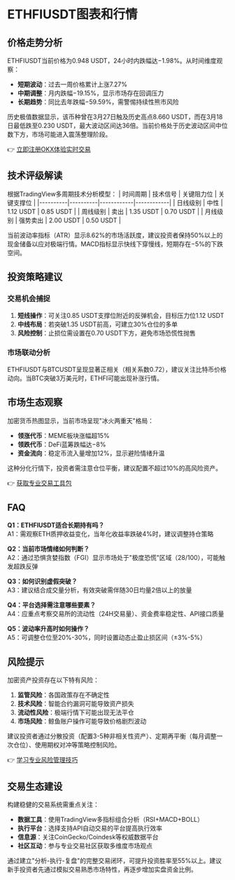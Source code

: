 # ETHFIUSDT图表和行情

## 价格走势分析
ETHFIUSDT当前价格为0.948 USDT，24小时内跌幅达−1.98%。从时间维度观察：
- **短期波动**：过去一周价格累计上涨7.27%
- **中期调整**：月内跌幅−19.15%，显示市场存在回调压力
- **长期趋势**：同比去年跌幅−59.59%，需警惕持续性熊市风险

历史极值数据显示，该币种曾在3月27日触及历史高点8.660 USDT，而在3月18日最低跌至0.230 USDT，最大波动区间达36倍。当前价格处于历史波动区间中位数下方，市场可能进入震荡整理阶段。

👉 [立即注册OKX体验实时交易](https://bit.ly/okx_welcome)

## 技术评级解读
根据TradingView多周期技术分析模型：
| 时间周期 | 技术信号 | 关键阻力位 | 关键支撑位 |
|----------|----------|------------|------------|
| 日线级别 | 中性     | 1.12 USDT  | 0.85 USDT  |
| 周线级别 | 卖出     | 1.35 USDT  | 0.70 USDT  |
| 月线级别 | 强势卖出 | 2.00 USDT  | 0.50 USDT  |

当前波动率指标（ATR）显示8.62%的市场活跃度，建议投资者保持50%以上的现金储备以应对极端行情。MACD指标显示快线下穿慢线，短期存在−5%的下跌空间。

## 投资策略建议
### 交易机会捕捉
1. **短线操作**：可关注0.85 USDT支撑位附近的反弹机会，目标压力位1.12 USDT
2. **中线布局**：若突破1.35 USDT前高，可建立30%仓位的多单
3. **风险控制**：止损位需设置在0.70 USDT下方，避免市场恐慌性抛售

### 市场联动分析
ETHFIUSDT与BTCUSDT呈现显著正相关（相关系数0.72），建议关注比特币价格动向。当BTC突破3万美元时，ETHFI可能出现补涨行情。

## 市场生态观察
加密货币热图显示，当前市场呈现"冰火两重天"格局：
- **领涨代币**：MEME板块涨幅超15%
- **领跌代币**：DeFi蓝筹跌幅达−8%
- **资金流向**：稳定币流入量增加12%，显示避险情绪升温

这种分化行情下，投资者需注意仓位平衡，建议配置不超过10%的高风险资产。

👉 [获取专业交易工具包](https://bit.ly/okx_welcome)

## FAQ
**Q1：ETHFIUSDT适合长期持有吗？**  
A1：需观察ETH质押收益变化，当年化收益率跌破4%时，建议调整持仓策略

**Q2：当前市场情绪如何判断？**  
A2：通过恐惧贪婪指数（FGI）显示市场处于"极度恐慌"区域（28/100），可能触发超跌反弹

**Q3：如何识别虚假突破？**  
A3：建议结合成交量分析，有效突破需伴随30日均量2倍以上的放量

**Q4：平台选择需注意哪些要素？**  
A4：应重点考察交易所的流动性（24H交易量）、资金费率稳定性、API接口质量

**Q5：波动率升高时如何操作？**  
A5：可调整仓位至20%-30%，同时设置动态止盈止损区间（±3%-5%）

## 风险提示
加密资产投资存在以下特有风险：
1. **监管风险**：各国政策存在不确定性
2. **技术风险**：智能合约漏洞可能导致资产损失
3. **流动性风险**：极端行情下可能出现无法平仓
4. **市场风险**：鲸鱼账户操作可能导致价格剧烈波动

建议投资者通过分散投资（配置3-5种非相关性资产）、定期再平衡（每月调整一次仓位）、使用期权对冲等策略控制风险。

👉 [学习专业风险管理技巧](https://bit.ly/okx_welcome)

## 交易生态建设
构建稳健的交易系统需重点关注：
- **数据工具**：使用TradingView多指标组合分析（RSI+MACD+BOLL）
- **执行平台**：选择支持API自动交易的平台提高执行效率
- **信息源**：关注CoinGecko/Coindesk等权威数据平台
- **社区互动**：参与专业交易社区获取多维度市场观点

通过建立"分析-执行-复盘"的完整交易闭环，可提升投资胜率至55%以上。建议新手投资者先通过模拟交易熟悉市场特性，再逐步增加实盘资金比例。